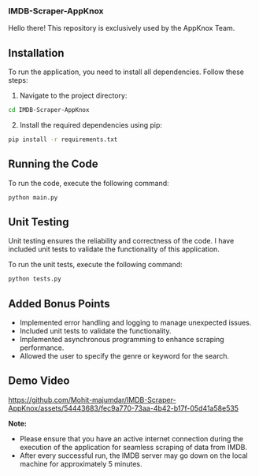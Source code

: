 
### IMDB-Scraper-AppKnox

Hello there! This repository is exclusively used by the AppKnox Team.

## Installation

To run the application, you need to install all dependencies. Follow these steps:

1. Navigate to the project directory:
```bash
cd IMDB-Scraper-AppKnox
```

2. Install the required dependencies using pip:
```bash
pip install -r requirements.txt
```

## Running the Code

To run the code, execute the following command:
```bash
python main.py
```
## Unit Testing

Unit testing ensures the reliability and correctness of the code. I have included unit tests to validate the functionality of this application.

To run the unit tests, execute the following command:
```bash
python tests.py
```

## Added Bonus Points

- Implemented error handling and logging to manage unexpected issues.
- Included unit tests to validate the functionality.
- Implemented asynchronous programming to enhance scraping performance.
- Allowed the user to specify the genre or keyword for the search.

  
## Demo Video

https://github.com/Mohit-majumdar/IMDB-Scraper-AppKnox/assets/54443683/fec9a770-73aa-4b42-b17f-05d41a58e535

**Note:** 
- Please ensure that you have an active internet connection during the execution of the application for seamless scraping of data from IMDB.
- After every successful run, the IMDB server may go down on the local machine for approximately 5 minutes.



